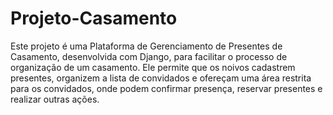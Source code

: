 # Projeto-Casamento

Este projeto é uma Plataforma de Gerenciamento de Presentes de Casamento, desenvolvida com Django, para facilitar o processo de organização de um casamento. Ele permite que os noivos cadastrem presentes, organizem a lista de convidados e ofereçam uma área restrita para os convidados, onde podem confirmar presença, reservar presentes e realizar outras ações.
